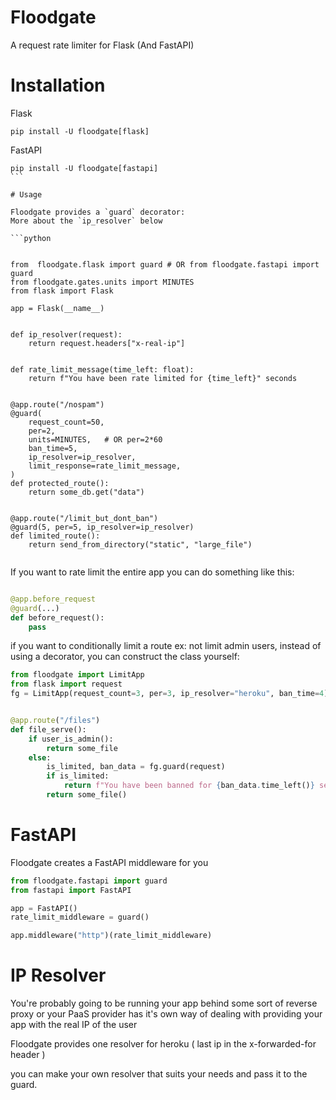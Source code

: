 # Floodgate

A request rate limiter for Flask (And FastAPI)

# Installation

Flask

```
pip install -U floodgate[flask]

```

FastAPI

````
pip install -U floodgate[fastapi]
```

# Usage

Floodgate provides a `guard` decorator:
More about the `ip_resolver` below

```python


from  floodgate.flask import guard # OR from floodgate.fastapi import guard
from floodgate.gates.units import MINUTES
from flask import Flask

app = Flask(__name__)


def ip_resolver(request):
    return request.headers["x-real-ip"]


def rate_limit_message(time_left: float):
    return f"You have been rate limited for {time_left}" seconds


@app.route("/nospam")
@guard(
    request_count=50,
    per=2,
    units=MINUTES,   # OR per=2*60
    ban_time=5,
    ip_resolver=ip_resolver,
    limit_response=rate_limit_message,
)
def protected_route():
    return some_db.get("data")


@app.route("/limit_but_dont_ban")
@guard(5, per=5, ip_resolver=ip_resolver)
def limited_route():
    return send_from_directory("static", "large_file")


````

If you want to rate limit the entire app you can do something like this:

```python

@app.before_request
@guard(...)
def before_request():
    pass

```

if you want to conditionally limit a route ex: not limit admin users, instead of using a decorator, you can construct the class yourself:

```python
from floodgate import LimitApp
from flask import request
fg = LimitApp(request_count=3, per=3, ip_resolver="heroku", ban_time=4)


@app.route("/files")
def file_serve():
    if user_is_admin():
        return some_file
    else:
        is_limited, ban_data = fg.guard(request)
        if is_limited:
            return f"You have been banned for {ban_data.time_left()} seconds"
        return some_file()
```

# FastAPI

Floodgate creates a FastAPI middleware for you

```python
from floodgate.fastapi import guard
from fastapi import FastAPI

app = FastAPI()
rate_limit_middleware = guard()

app.middleware("http")(rate_limit_middleware)

```

# IP Resolver

You're probably going to be running your app behind some sort of reverse proxy
or your PaaS provider has it's own way of dealing with providing your app with the real IP of the user

Floodgate provides one resolver for heroku ( last ip in the x-forwarded-for header )

you can make your own resolver that suits your needs and pass it to the guard.
